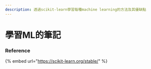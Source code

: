 ```yaml
---
description: 透過scikit-learn學習每種machine learning的方法及其優缺點
---
```


# 學習ML的筆記

### Reference

{% embed url="https://scikit-learn.org/stable/" %}



